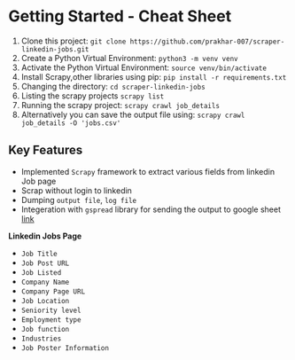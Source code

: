 # Getting Started - Cheat Sheet

1. Clone this project: `git clone https://github.com/prakhar-007/scraper-linkedin-jobs.git`
2. Create a Python Virtual Environment: `python3 -m venv venv`
3. Activate the Python Virtual Environment: `source venv/bin/activate`
4. Install Scrapy,other libraries using pip: `pip install -r requirements.txt`
5. Changing the directory: `cd scraper-linkedin-jobs`
6. Listing the scrapy projects `scrapy list` 
7. Running the scrapy project: `scrapy crawl job_details` 
8. Alternatively you can save the output file using: `scrapy crawl job_details -O 'jobs.csv'` 

## Key Features

+ Implemented `Scrapy` framework to extract various fields from linkedin Job page
+ Scrap without login to linkedin
+ Dumping `output file`, `log file`
+ Integeration with `gspread` library for sending the output to google sheet [link](https://docs.google.com/spreadsheets/d/1RegbfLIgMk6qH6NAKWdSa6Of9nqTc9qLRO04JQoeX_w/edit?usp=sharing)


**Linkedin Jobs Page**

+ `Job Title`
+ `Job Post URL`
+ `Job Listed`
+ `Company Name`
+ `Company Page URL`
+ `Job Location`
+ `Seniority level`
+ `Employment type`
+ `Job function`
+ `Industries`
+ `Job Poster Information`